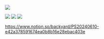 <img src="https://capsule-render.vercel.app/api?type=waving&color=dark&height=300&section=header&text=PS20240610%20PROJECT&fontSize=75&animation=blink&fontColor=d6ace6&strokeWidth=2"/>  

<img src="https://img.shields.io/badge/Unity-000000?style=flat&logo=Unity&logoColor=white"/> <img src="https://img.shields.io/badge/csharp-512BD4?style=flat&logo=csharp&logoColor=white"/> <img src="https://img.shields.io/badge/visualstudio-512BD4?style=flat&logo=visualstudio&logoColor=white"/>

https://www.notion.so/backyard/PS20240610-e42a378591674ea0b8b16e28ebac403e
